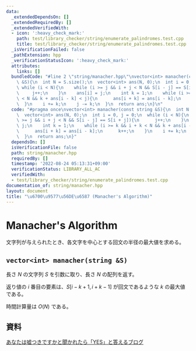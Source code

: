 ```yaml
---
data:
  _extendedDependsOn: []
  _extendedRequiredBy: []
  _extendedVerifiedWith:
  - icon: ':heavy_check_mark:'
    path: test/library_checker/string/enumerate_palindromes.test.cpp
    title: test/library_checker/string/enumerate_palindromes.test.cpp
  _isVerificationFailed: false
  _pathExtension: hpp
  _verificationStatusIcon: ':heavy_check_mark:'
  attributes:
    links: []
  bundledCode: "#line 2 \"string/manacher.hpp\"\nvector<int> manacher(const string\
    \ &S){\n  int N = S.size();\n  vector<int> ans(N, 0);\n  int i = 0, j = 0;\n \
    \ while (i < N){\n    while (i >= j && i + j < N && S[i - j] == S[i + j]){\n \
    \     j++;\n    }\n    ans[i] = j;\n    int k = 1;\n    while (i >= k && i + k\
    \ < N && k + ans[i - k] < j){\n      ans[i + k] = ans[i - k];\n      k++;\n  \
    \  }\n    i += k;\n    j -= k;\n  }\n  return ans;\n}\n"
  code: "#pragma once\nvector<int> manacher(const string &S){\n  int N = S.size();\n\
    \  vector<int> ans(N, 0);\n  int i = 0, j = 0;\n  while (i < N){\n    while (i\
    \ >= j && i + j < N && S[i - j] == S[i + j]){\n      j++;\n    }\n    ans[i] =\
    \ j;\n    int k = 1;\n    while (i >= k && i + k < N && k + ans[i - k] < j){\n\
    \      ans[i + k] = ans[i - k];\n      k++;\n    }\n    i += k;\n    j -= k;\n\
    \  }\n  return ans;\n}"
  dependsOn: []
  isVerificationFile: false
  path: string/manacher.hpp
  requiredBy: []
  timestamp: '2022-08-24 05:13:31+09:00'
  verificationStatus: LIBRARY_ALL_AC
  verifiedWith:
  - test/library_checker/string/enumerate_palindromes.test.cpp
documentation_of: string/manacher.hpp
layout: document
title: "\u6700\u9577\u56DE\u6587 (Manacher's Algorithm)"
---
```


# Manacher's Algorithm
文字列が与えられたとき、各文字を中心とする回文の半径の最大値を求める。

## ``vector<int> manacher(string &S)``
長さ $N$ の文字列 $S$ を引数に取り、長さ $N$ の配列を返す。

返り値の $i$ 番目の要素は、$S[i-k+1,i+k-1]$ が回文であるような $k$ の最大値である。

時間計算量は $O(N)$ である。

## 資料
[あなたは嘘つきですかと聞かれたら「YES」と答えるブログ](https://snuke.hatenablog.com/entry/2014/12/02/235837)